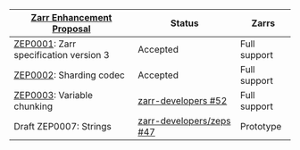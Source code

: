 | [Zarr Enhancement Proposal]             | Status                     | Zarrs        |
| --------------------------------------- | -------------------------- | ------------ |
| [ZEP0001]: Zarr specification version 3 | Accepted                   | Full support |
| [ZEP0002]: Sharding codec               | Accepted                   | Full support |
| [ZEP0003]: Variable chunking            | [zarr-developers #52]      | Full support |
| Draft ZEP0007: Strings                  | [zarr-developers/zeps #47] | Prototype    |

[Zarr Enhancement Proposal]: https://zarr.dev/zeps/
[ZEP0001]: https://zarr.dev/zeps/accepted/ZEP0001.html
[ZEP0002]: https://zarr.dev/zeps/accepted/ZEP0002.html
[ZEP0003]: https://zarr.dev/zeps/draft/ZEP0003.html

[zarr-developers #52]: https://github.com/orgs/zarr-developers/discussions/52
[zarr-developers/zeps #47]: https://github.com/zarr-developers/zeps/pull/47#issuecomment-1710505141
